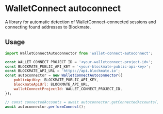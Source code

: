 # WalletConnect autoconnect

A library for automatic detection of WalletConnect-connected sessions and connecting found addresses
to Blockmate.

## Usage

```js
import WalletConnectAutoconnector from 'wallet-connect-autoconnect';

const WALLET_CONNECT_PROJECT_ID = '<your-walletconnect-project-id>';
const BLOCKMATE_PUBLIC_API_KEY = '<your-blockmate-public-api-key>';
const BLOCKMATE_API_URL = 'https://api.blockmate.io';
const autoconnector = new WalletConnectAutoconnector({
    publicApiKey: BLOCKMATE_PUBLIC_API_KEY,
    blockmateApiUrl: BLOCKMATE_API_URL,
    walletConnectProjectId: WALLET_CONNECT_PROJECT_ID,
});

// const connectedAccounts = await autoconnector.getConnectedAccounts();
await autoconnector.performConnect();
```